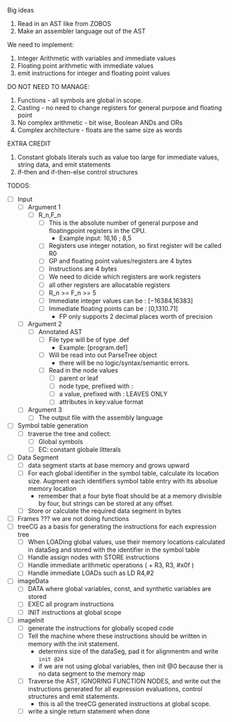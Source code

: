 Big ideas

1. Read in an AST like from ZOBOS
2. Make an assembler language out of the AST

We need to implement:

1. Integer Arithmetic with variables and immediate values
2. Floating point arithmetic with immediate values
3. emit instructions for integer and floating point values

DO NOT NEED TO MANAGE:

1. Functions - all symbols are global in scope. 
2. Casting - no need to change registers for general purpose and floating point
3. No complex arithmetic - bit wise, Boolean ANDs and ORs
4. Complex architecture - floats are the same size as words

EXTRA CREDIT

1. Constant globals literals such as value too large for immediate values,
   string data, and emit statements
2. if-then and if-then-else control structures


TODOS:

- [ ] Input
	- [ ] Argument 1
		- [ ] R_n,F_n
			- [ ] This is the absolute number of general purpose and
			  floatingpoint registers in the CPU. 
			  	- Example input: 16,16 ; 8,5 
			- [ ] Registers use integer notation, so first register will be
			  called R0
			- [ ] GP and floating point values/registers are 4 bytes
			- [ ] Instructions are 4 bytes
			- [ ] We need to dicide which registers are work registers
			- [ ] all other registers are allocatable registers 
			- [ ] R_n >= F_n >= 5
			- [ ] Immediate integer values can be : [−16384,16383] 
			- [ ] Immediate floating points can be : [0,1310.71] 
				- FP only supports 2 decimal places worth of precision
	- [ ] Argument 2
		- [ ] Annotated AST
			- [ ] File type will be of type .def
				- Example: [program.def]
			- [ ] Will be read into out ParseTree object
				- there will be no logic/syntax/semantic errors.
			- [ ] Read in the node values
				- [ ] parent or leaf
				- [ ] node type, prefixed with :
				- [ ] a value, prefixed with : LEAVES ONLY 
				- [ ] attributes in key:value format
	- [ ] Argument 3
		- [ ] The output file with the assembly language

- [ ] Symbol table generation
	- [ ] traverse the tree and collect:
		- [ ] Global symbols
		- [ ] EC: constant globale litterals
- [ ] Data Segment
	- [ ] data segment starts at base memory and grows upward
	- [ ] For each global identifier in the symbol table, calculate its location
	  size. Augment each identifiers symbol table entry with its absolue memory
	  location
	  - remember that a four byte float should be at a memory divisible by four,
		but strings can be stored at any offset.
	- [ ] Store or calculate the required data segment in bytes
- [ ] Frames ??? we are not doing functions
- [ ] treeCG as a basis for generating the instructions for each expression tree
	- [ ] When LOADing global values, use their memory locations calculated in
	  dataSeg and stored with the identifier in the symbol table
	- [ ] Handle assign nodes with STORE instructions
	- [ ] Handle immediate arithmetic operations ( + R3, R3, #x0f )
	- [ ] Handle immediate LOADs such as LD R4,#2
- [ ] imageData
	- [ ] DATA where global variables, const, and synthetic variables are stored
	- [ ] EXEC all program instructions
	- [ ] INIT instructions at global scope
- [ ] imageInit 
	- [ ] generate the instructions for globally scoped code
	- [ ] Tell the machine where these instructions should be written in memory
	  with the init statement. 
	  	- determins size of the dataSeg, pad it for alignmentm and write `init
		  @24`
		- if we are not using global variables, then init @0 because ther is no
		  data segment to the memory map
	- [ ] Traverse the AST, IGNORING FUNCTION NODES, and write out the
	  instructions generated for all expression evaluations, control structures
	  and emit statements.
	  	- this is all the treeCG generated instructions at global scope.
	- [ ] write a single return statement when done
